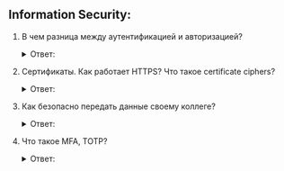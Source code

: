 ## Information Security:

1. В чем разница между аутентификацией и авторизацией?
    <details>
      <summary> Ответ: </summary>

   ***Аутентификация*** — процедура проверки подлинности, например проверка подлинности пользователя путем сравнения введенного им пароля с паролем, сохраненным в базе данных.
   ***Авторизация*** — предоставление определенному лицу или группе лиц прав на выполнение определенных действий.

   Подробнее: https://artismedia.by/blog/difference-between-authentication-and-authorization/
       </details>


2. Сертификаты. Как работает HTTPS? Что такое certificate ciphers?
    <details>
      <summary> Ответ: </summary>

   SSL-сертификат – это цифровой сертификат, удостоверяющий подлинность веб-сайта и позволяющий использовать зашифрованное соединение. Аббревиатура SSL означает Secure Sockets Layer – протокол безопасности, создающий зашифрованное соединение между веб-сервером и веб-браузером.

   SSL обеспечивает безопасность интернет-соединений и не позволяет злоумышленникам считывать или изменять информацию, передаваемую между двумя системами. Если в адресной строке рядом с веб-адресом отображается значок замка, значит этот веб-сайт защищен с помощью SSL.

   HTTPS работает благодаря SSL/TLS-сертификату. SSL/TLS-сертификат ― это цифровая подпись сайта. С её помощью подтверждается его подлинность. Перед тем как установить защищённое соединение, браузер запрашивает этот документ и обращается к центру сертификации, чтобы подтвердить легальность документа.

   Набор шифров — это набор алгоритмов, которые помогают защитить сетевое соединение. Пакеты обычно используют Transport Layer Security или его ныне устаревший предшественник Secure Socket Layer.
   
   Подробнее:

   https://www.kaspersky.ru/resource-center/definitions/what-is-a-ssl-certificate
   
   https://habr.com/ru/post/188042/
   
   https://www.emaro-ssl.ru/blog/zashchita-sayta-ssl/rukovodstvo-po-tls-cipher-suite-dlya-nachinayushchikh/
   </details>


3. Как безопасно передать данные своему коллеге?
    <details>
      <summary> Ответ: </summary>

   ***Главное правило*** - канал передачи пароля должен быть иным относительно основного. Вероятность перехвата сразу двух каналов - низка. В идеальном случае - передавать половинки разными каналами.

   Если основной канал использования - Интернет - то пароль передавайте СМС, если только у Вас или получателя не смартфон, на который может забраться злоумышленник, захвативший ПК.

   Если смартфон - передавайте голосом.

    </details>


4. Что такое MFA, TOTP?
    <details>
      <summary> Ответ: </summary>
   
   Метод многофакторной аутентификации
   
   ***MFA TOTP (алгоритм одноразовых паролей на основе времени)*** - самый надежный метод многофакторной аутентификации.

   ***MFA с помощью TOTP*** — это поддерживаемая реализация с помощью ASP.NET CoreIdentity. Это можно использовать вместе с любым соответствующим приложением для проверки подлинности, в том числе: Приложение Microsoft Authenticator. Приложение Google Authenticator.
    
   Подробнее: https://www.informatique-mania.com/ru/securite/totp-mfa-la-methode-dauthentification-multifacteur-la-plus-fiableslug/
   </details>

